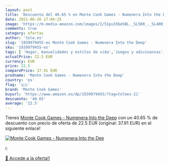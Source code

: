 ```yaml
---
layout: post
title: 'Descuento del 40.65 % en Monte Cook Games - Numenera Into the Dee'
date: 2021-06-26 17:04:25
image: 'https://m.media-amazon.com/images/I/51pu33beSBL._SL500_._SL400_.jpg'
comments: true
category: ofertas
author: 'tole.es'
slug: '1939979455-es Monte Cook Games - Numenera Into the Deep'
sku: '1939979455-es'
tags: [ 'Hogar, manualidades y estilos de vida','Juegos y adivinanzas','Libros','monte cook games', ]
actualPrice: 22.5 EUR
currency: EUR
price: 22.5
comparePrice: 37.91 EUR
prodname: 'Monte Cook Games - Numenera Into the Deep'
country: 'es'
flag: '🇪🇸'
brand: 'Monte Cook Games'
buyurl: 'https://www.amazon.es/dp/1939979455/?tag=tolees-21'
descuento: '40.65'
average: '22.5'
---
```


Tienes [Monte Cook Games - Numenera Into the Deep](https://www.amazon.es/dp/1939979455/?tag=tolees-21) con un 40.65 % de descuento con precio de oferta de 22.5 EUR (original: 37.91 EUR) en el siguiente enlace!

[![Monte Cook Games - Numenera Into the Dee](https://m.media-amazon.com/images/I/51pu33beSBL._SL500_._SL400_.jpg)](https://www.amazon.es/dp/1939979455/?tag=tolees-21)

ℹ️:


[🛒 Accede a la oferta!!](https://www.amazon.es/dp/1939979455/?tag=tolees-21)
